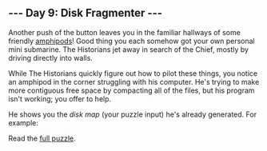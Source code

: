 ## --- Day 9: Disk Fragmenter ---
Another push of the button leaves you in the familiar hallways of some friendly [amphipods](/2021/day/23)! Good thing you each somehow got your own personal mini submarine. The Historians jet away in search of the Chief, mostly by driving directly into walls.

While The Historians quickly figure out how to pilot these things, you notice an amphipod in the corner struggling with his computer. He's trying to make more contiguous free space by compacting all of the files, but his program isn't working; you offer to help.

He shows you the <em>disk map</em> (your puzzle input) he's already generated. For example:

Read the [full puzzle](https://adventofcode.com/2024/day/9).
